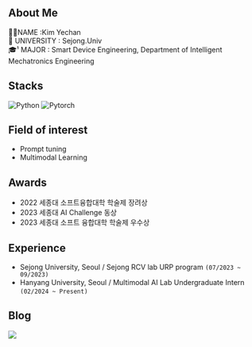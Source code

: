 ## About Me

👨‍🎓NAME :Kim Yechan  
🏫 UNIVERSITY : Sejong.Univ  
🎓¹ MAJOR : Smart Device Engineering, Department of Intelligent Mechatronics Engineering  


## Stacks
![Python](https://img.shields.io/badge/Python-3776AB?style=for-the-badge&logo=Python&logoColor=white)
![Pytorch](https://img.shields.io/badge/PyTorch-EE4C2C?style=for-the-badge&logo=PyTorch&logoColor=white)


## Field of interest
- Prompt tuning
- Multimodal Learning

## Awards
- 2022 세종대 소프트융합대학 학술제 장려상
- 2023 세종대 AI Challenge 동상
- 2023 세종대 소프트 융합대학 학술제 우수상

## Experience
- Sejong University, Seoul / Sejong RCV lab URP program ```(07/2023 ~ 09/2023)```
- Hanyang University, Seoul / Multimodal AI Lab Undergraduate Intern  ```(02/2024 ~ Present)```


## Blog
<div style="display:flex; flex-direction:row;">
    <a href="https://dpcksdl78.tistory.com/">
        <img src="https://img.shields.io/badge/Tistory-000000?style=for-the-badge&logo=Tistory"> 
    </a>
   

</div>

